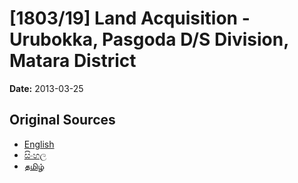 # [1803/19] Land Acquisition - Urubokka, Pasgoda D/S Division, Matara District

**Date:** 2013-03-25

## Original Sources

- [English](https://documents.gov.lk/view/extra-gazettes/2013/3/1803-19_E.pdf)
- [සිංහල](https://documents.gov.lk/view/extra-gazettes/2013/3/1803-19_S.pdf)
- [தமிழ்](https://documents.gov.lk/view/extra-gazettes/2013/3/1803-19_T.pdf)
